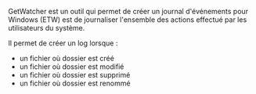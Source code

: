 GetWatcher est un outil qui permet de créer un journal d'événements pour Windows (ETW) est de journaliser l'ensemble des actions effectué par les utilisateurs du système.

Il permet de créer un log lorsque :
- un fichier où dossier est créé
- un fichier où dossier est modifié
- un fichier où dossier est supprimé
- un fichier où dossier est renommé
